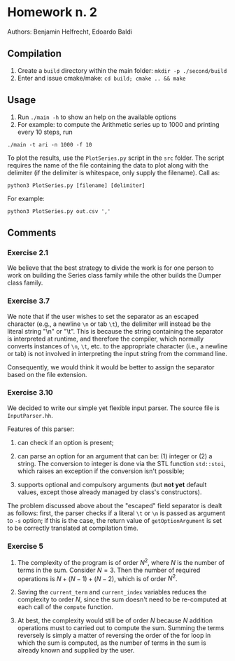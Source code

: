 # Homework n. 2

Authors: Benjamin Helfrecht, Edoardo Baldi

## Compilation
1. Create a `build` directory within the main folder: `mkdir -p ./second/build`
2. Enter and issue cmake/make: `cd build; cmake .. && make`

## Usage
1. Run `./main -h` to show an help on the available options
2. For example: to compute the Arithmetic series up to 1000 and printing every 10 steps, run

```
./main -t ari -n 1000 -f 10
```

To plot the results, use the `PlotSeries.py` script in the `src` folder. The script requires the name of the file containing the data to plot along with the delimiter (if the delimiter is whitespace, only supply the filename). Call as:

```
python3 PlotSeries.py [filename] [delimiter]
```

For example:

```
python3 PlotSeries.py out.csv ','
```

## Comments

### Exercise 2.1

We believe that the best strategy to divide the work is for one person to work on building the Series class family while the other builds the Dumper class family.


### Exercise 3.7

We note that if the user wishes to set the separator as an escaped character (e.g., a newline `\n` or tab `\t`), the delimiter will instead be the literal string "\n" or "\t". This is because the string containing the separator is interpreted at runtime, and therefore the compiler, which normally converts instances of `\n`, `\t`, etc. to the appropriate character (i.e., a newline or tab) is not involved in interpreting the input string from the command line.

Consequently, we would think it would be better to assign the separator based on the file extension.

### Exercise 3.10

We decided to write our simple yet flexible input parser. The source file is `InputParser.hh`.

Features of this parser:

1. can check if an option is present;

2. can parse an option for an argument that can be: (1) integer or (2) a string. The conversion to integer is done via the STL function `std::stoi`, which raises an exception if the conversion isn't possible;

3. supports optional and compulsory arguments (but **not yet** default values, except those already managed by class's constructors).

The problem discussed above about the "escaped" field separator is dealt as follows: first, the parser checks if a literal `\t` or `\n` is passed as argument to `-s` option; if this is the case, the return value of `getOptionArgument` is set to be correctly translated at compilation time.


### Exercise 5

1. The complexity of the program is of order $N^2$, where $N$ is the number of terms in the sum. Consider $N = 3$. Then the number of required operations is $N + (N-1) + (N-2)$, which is of order $N^2$.

4. Saving the `current_term` and `current_index` variables reduces the complexity to order $N$, since the sum doesn't need to be re-computed at each call of the `compute` function.

5. At best, the complexity would still be of order $N$ because $N$ addition operations must to carried out to compute the sum. Summing the terms reversely is simply a matter of reversing the order of the for loop in which the sum is computed,
as the number of terms in the sum is already known and supplied by the user.
